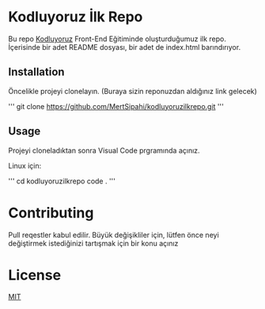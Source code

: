 # Kodluyoruz İlk Repo

Bu repo [Kodluyoruz](https://koduluyoruz.org) Front-End Eğitiminde oluşturduğumuz ilk repo. İçerisinde bir adet README dosyası, bir adet de index.html barındırıyor.

## Installation
Öncelikle projeyi clonelayın. (Buraya sizin reponuzdan aldığınız link gelecek)

'''
git clone https://github.com/MertSipahi/kodluyoruzilkrepo.git
'''

## Usage
Projeyi cloneladıktan sonra Visual Code prgramında açınız.

Linux için:

'''
cd kodluyoruzilkrepo
code .
'''

# Contributing
Pull reqestler kabul edilir. Büyük değişikliler için, lütfen önce neyi değiştirmek istediğinizi tartışmak için bir konu açınız

# License

[MIT](https://choosealicense.com/licenses/mit/)

